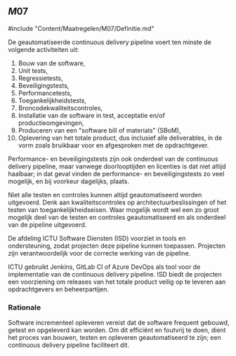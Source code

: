 ## $M07$

#include "Content/Maatregelen/M07/Definitie.md"

De geautomatiseerde continuous delivery pipeline voert ten minste de volgende activiteiten uit:

1. Bouw van de software,
2. Unit tests,
3. Regressietests,
4. Beveiligingstests,
5. Performancetests,
6. Toegankelijkheidstests,
7. Broncodekwaliteitscontroles,
8. Installatie van de software in test, acceptatie en/of productieomgevingen,
9. Produceren van een "software bill of materials" (SBoM),
10. Oplevering van het totale product, dus inclusief alle deliverables, in de vorm zoals bruikbaar voor en afgesproken met de opdrachtgever.

Performance- en beveiligingstests zijn ook onderdeel van de continuous delivery pipeline, maar vanwege doorlooptijden en licenties is dat niet altijd haalbaar; in dat geval vinden de performance- en beveiligingstests zo veel mogelijk, en bij voorkeur dagelijks, plaats.

Niet alle testen en controles kunnen altijd geautomatiseerd worden uitgevoerd. Denk aan kwaliteitscontroles op architectuurbeslissingen of het testen van toegankelijkheidseisen. Waar mogelijk wordt wel een zo groot mogelijk deel van de testen en controles geautomatiseerd en als onderdeel van de pipeline uitgevoerd.

De afdeling ICTU Software Diensten (ISD) voorziet in tools en ondersteuning, zodat projecten deze pipeline kunnen toepassen. Projecten zijn verantwoordelijk voor de correcte werking van de pipeline.

ICTU gebruikt Jenkins, GitLab CI of Azure DevOps als tool voor de implementatie van de continuous delivery pipeline. ISD biedt de projecten een voorziening om releases van het totale product veilig op te leveren aan opdrachtgevers en beheerpartijen.

### Rationale

Software incrementeel opleveren vereist dat de software frequent gebouwd, getest en opgeleverd kan worden. Om dit efficiënt en foutvrij te doen, dient het proces van bouwen, testen en opleveren geautomatiseerd te zijn; een continuous delivery pipeline faciliteert dit.
